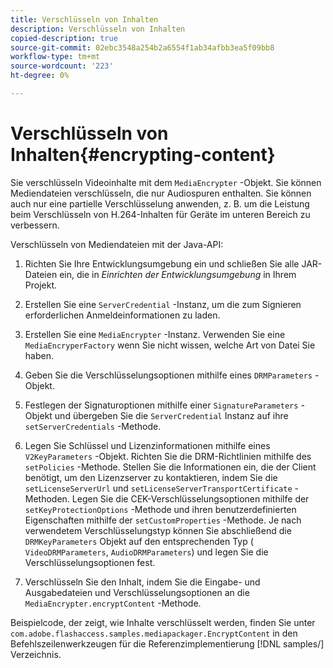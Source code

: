 ```yaml
---
title: Verschlüsseln von Inhalten
description: Verschlüsseln von Inhalten
copied-description: true
source-git-commit: 02ebc3548a254b2a6554f1ab34afbb3ea5f09bb8
workflow-type: tm+mt
source-wordcount: '223'
ht-degree: 0%

---
```


# Verschlüsseln von Inhalten{#encrypting-content}

Sie verschlüsseln Videoinhalte mit dem `MediaEncrypter` -Objekt. Sie können Mediendateien verschlüsseln, die nur Audiospuren enthalten. Sie können auch nur eine partielle Verschlüsselung anwenden, z. B. um die Leistung beim Verschlüsseln von H.264-Inhalten für Geräte im unteren Bereich zu verbessern.

Verschlüsseln von Mediendateien mit der Java-API:

1. Richten Sie Ihre Entwicklungsumgebung ein und schließen Sie alle JAR-Dateien ein, die in *Einrichten der Entwicklungsumgebung* in Ihrem Projekt.
1. Erstellen Sie eine `ServerCredential` -Instanz, um die zum Signieren erforderlichen Anmeldeinformationen zu laden.
1. Erstellen Sie eine `MediaEncrypter` -Instanz. Verwenden Sie eine `MediaEncryperFactory` wenn Sie nicht wissen, welche Art von Datei Sie haben.

1. Geben Sie die Verschlüsselungsoptionen mithilfe eines `DRMParameters` -Objekt.
1. Festlegen der Signaturoptionen mithilfe einer `SignatureParameters` -Objekt und übergeben Sie die `ServerCredential` Instanz auf ihre `setServerCredentials` -Methode.

1. Legen Sie Schlüssel und Lizenzinformationen mithilfe eines `V2KeyParameters` -Objekt. Richten Sie die DRM-Richtlinien mithilfe des `setPolicies` -Methode. Stellen Sie die Informationen ein, die der Client benötigt, um den Lizenzserver zu kontaktieren, indem Sie die `setLicenseServerUrl` und `setLicenseServerTransportCertificate` -Methoden. Legen Sie die CEK-Verschlüsselungsoptionen mithilfe der `setKeyProtectionOptions` -Methode und ihren benutzerdefinierten Eigenschaften mithilfe der `setCustomProperties` -Methode. Je nach verwendetem Verschlüsselungstyp können Sie abschließend die `DRMKeyParameters` Objekt auf den entsprechenden Typ ( `VideoDRMParameters`, `AudioDRMParameters`) und legen Sie die Verschlüsselungsoptionen fest.

1. Verschlüsseln Sie den Inhalt, indem Sie die Eingabe- und Ausgabedateien und Verschlüsselungsoptionen an die `MediaEncrypter.encryptContent` -Methode.

Beispielcode, der zeigt, wie Inhalte verschlüsselt werden, finden Sie unter `com.adobe.flashaccess.samples.mediapackager.EncryptContent` in den Befehlszeilenwerkzeugen für die Referenzimplementierung [!DNL samples/] Verzeichnis.
